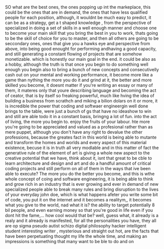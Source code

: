 SO what are the best ones, the ones popping up int the markeplace, this could be the ones that are in demand, the ones that have less qualified people for each position, although, it wouldnt be much easy to predict, it can be as a strategy, get a t shaped knowledge ,  from the perspective of specialized in doing a set of skills in a well enough manner and choose one to become your main skill that you bring the best in you to work, thats going to be the skill of choice for you to master, and then all others are going to be seccondary ones, ones that give you a hawks eye and perspective from above, into being good enought for performing andhaving a good capacity, and still generating a constant flowing of projects that are somehow monetizable. which is honestly our main goal in the end. it could be also as a hobby, although the truth is that once you begin to do something well enough you begin also to bring a bunch of new concepts and consecutivelly cash out on your mental and working performance, it become more like a game than nything the more you do it and grind at it, the better and more skilled you become, it doesnt matter if you're writing an essay or many of them, it materes only that youre describing language and becoming the act of ceator, that is by itself so freaking powerful, much like hving the idea of building a business from scrathch and miking a bilion dolars on it or more, it is incredible the power that coding and softwaer engineergin well done brings to the table, were just a bunch of gs that have no ideashow to win and still are able todo it in a constant basis, bringng a lot of fun. into the act of living, the more you begin to. enjoy the fruits of your labour. hte more you're going to be appreciated and valued as a profesional rather than as mere puppet, although you don't have any right to devalue the other professions, because the greates fact in this world is being able to mutante and transform the homes and worlds and every aspect of this material existence, becuse it is in truth all very modlable and in this matter of fact the generative rule of the element of art is giving a whole new aspect to the creative potential that we have, think about it, isnt that great to be cble to learn architecture and design and art and do a handful amount of critical coding projects and still perform on all of them in the ways that ive been able to execute? The more you do the better you become, and this is wthe whole concept of coing and software engineering, it is being able to think and grow rich in an industry that is ever growing and ever in demand of new specialized people able to break many rules and bring disruption to the lives of your everyday john doe, which is what happens afeter you write some bit of code, you put it on the internet and it becomes a realitym,, it becomes what you give to the world, nad what it is? the ability to target potentially 8 bil people, and even earning money so that you're good in life even if you dont hit the fame,... how cool would that be? well, guess what, it already is a realy and it already is manifested, for all the personalities you have, they all are op sigma pseudo autist schizo digital philosophy hacker intelligent student interesting writer , mysterious and straight out hot, are the facts that have been perpetuating thought my life the whole time, and making an impressions is something that many want to be ble to do and on
